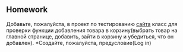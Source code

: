 ## Homework

Добавьте, пожалуйста, в проект по тестированию [сайта](https://demowebshop.tricentis.com/) класс для проверки функции добавления товара в корзину(выбрать товар на главной странице, добавить, зайти в корзину и убедиться, что он добавлен). 
*Создайте, пожалуйста, предусловие(Log in)
